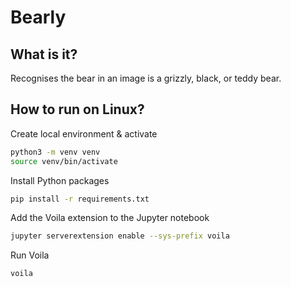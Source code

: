 # Bearly

## What is it?

Recognises the bear in an image is a grizzly, black, or teddy bear.

## How to run on Linux?

Create local environment & activate

```bash
python3 -m venv venv
source venv/bin/activate
```

Install Python packages

```bash
pip install -r requirements.txt
```

Add the Voila extension to the Jupyter notebook

```bash
jupyter serverextension enable --sys-prefix voila
```

Run Voila

```bash
voila
```
